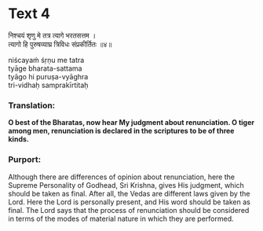 # Text 4

निश्चयं शृणु मे तत्र त्यागे भरतसत्तम ।  
त्यागो हि पुरुषव्याघ्र त्रिविधः संप्रकीर्तितः ॥४॥

niścayaḿ śṛṇu me tatra  
tyāge bharata-sattama  
tyāgo hi puruṣa-vyāghra  
tri-vidhaḥ samprakīrtitaḥ



### Translation:

**O best of the Bharatas, now hear My judgment about renunciation. O tiger among men, renunciation is declared in the scriptures to be of three kinds.**

### Purport:

Although there are differences of opinion about renunciation, here the Supreme Personality of Godhead, Sri Krishna, gives His judgment, which should be taken as final. After all, the Vedas are different laws given by the Lord. Here the Lord is personally present, and His word should be taken as final. The Lord says that the process of renunciation should be considered in terms of the modes of material nature in which they are performed.